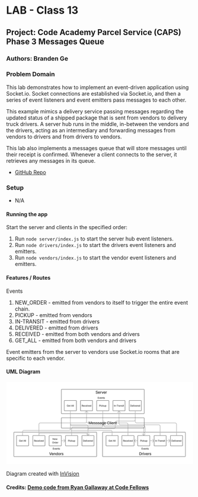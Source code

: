 # LAB - Class 13

## Project: Code Academy Parcel Service (CAPS) Phase 3 Messages Queue

### Authors: Branden Ge

### Problem Domain

This lab demonstrates how to implement an event-driven application using Socket.io. Socket connections are established via Socket.io, and then a series of event listeners and event emitters pass messages to each other.

This example mimics a delivery service passing messages regarding the updated status of a shipped package that is sent from vendors to delivery truck drivers. A server hub runs in the middle, in-between the vendors and the drivers, acting as an intermediary and forwarding messages from vendors to drivers and from drivers to vendors.

This lab also implements a messages queue that will store messages until their receipt is confirmed. Whenever a client connects to the server, it retrieves any messages in its queue.

- [GitHub Repo](https://github.com/brandenge/code-academy-parcel-service-3)

### Setup

- N/A

#### Running the app

Start the server and clients in the specified order:

1) Run `node server/index.js` to start the server hub event listeners.
2) Run `node drivers/index.js` to start the drivers event listeners and emitters.
3) Run `node vendors/index.js` to start the vendor event listeners and emitters.

#### Features / Routes

Events

1) NEW_ORDER - emitted from vendors to itself to trigger the entire event chain.
2) PICKUP - emitted from vendors
3) IN-TRANSIT - emitted from drivers
4) DELIVERED - emitted from drivers
5) RECEIVED - emitted from both vendors and drivers
6) GET_ALL - emitted from both vendors and drivers

Event emitters from the server to vendors use Socket.io rooms that are specific to each vendor.

#### UML Diagram

![UML Diagram](uml13.png)

Diagram created with [InVision](https://www.figma.com/)

#### Credits: [Demo code from Ryan Gallaway at Code Fellows](https://github.com/codefellows/seattle-code-javascript-401d48/tree/main/class-13/inclass-demo)

